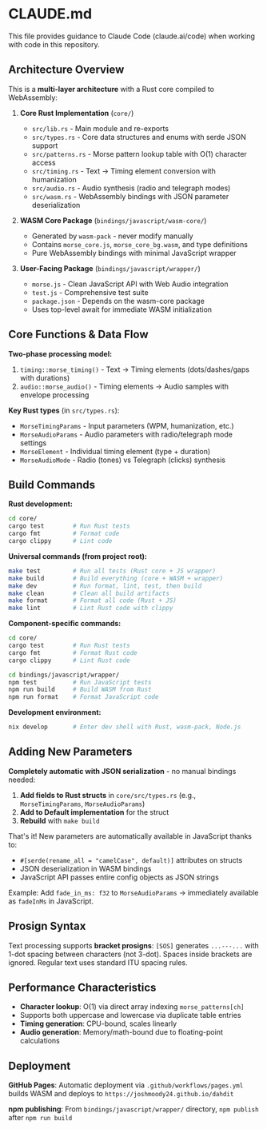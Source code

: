 # CLAUDE.md

This file provides guidance to Claude Code (claude.ai/code) when working with code in this repository.

## Architecture Overview

This is a **multi-layer architecture** with a Rust core compiled to WebAssembly:

1. **Core Rust Implementation** (`core/`)
   - `src/lib.rs` - Main module and re-exports
   - `src/types.rs` - Core data structures and enums with serde JSON support
   - `src/patterns.rs` - Morse pattern lookup table with O(1) character access
   - `src/timing.rs` - Text → Timing element conversion with humanization
   - `src/audio.rs` - Audio synthesis (radio and telegraph modes)
   - `src/wasm.rs` - WebAssembly bindings with JSON parameter deserialization

2. **WASM Core Package** (`bindings/javascript/wasm-core/`)
   - Generated by `wasm-pack` - never modify manually
   - Contains `morse_core.js`, `morse_core_bg.wasm`, and type definitions
   - Pure WebAssembly bindings with minimal JavaScript wrapper

3. **User-Facing Package** (`bindings/javascript/wrapper/`)
   - `morse.js` - Clean JavaScript API with Web Audio integration
   - `test.js` - Comprehensive test suite
   - `package.json` - Depends on the wasm-core package
   - Uses top-level await for immediate WASM initialization

## Core Functions & Data Flow

**Two-phase processing model:**
1. `timing::morse_timing()` - Text → Timing elements (dots/dashes/gaps with durations)
2. `audio::morse_audio()` - Timing elements → Audio samples with envelope processing

**Key Rust types** (in `src/types.rs`):
- `MorseTimingParams` - Input parameters (WPM, humanization, etc.)
- `MorseAudioParams` - Audio parameters with radio/telegraph mode settings
- `MorseElement` - Individual timing element (type + duration)
- `MorseAudioMode` - Radio (tones) vs Telegraph (clicks) synthesis

## Build Commands

**Rust development:**
```bash
cd core/
cargo test        # Run Rust tests
cargo fmt         # Format code
cargo clippy      # Lint code
```

**Universal commands (from project root):**
```bash
make test         # Run all tests (Rust core + JS wrapper)
make build        # Build everything (core + WASM + wrapper)
make dev          # Run format, lint, test, then build
make clean        # Clean all build artifacts
make format       # Format all code (Rust + JS)
make lint         # Lint Rust code with clippy
```

**Component-specific commands:**
```bash
cd core/
cargo test        # Run Rust tests
cargo fmt         # Format Rust code
cargo clippy      # Lint Rust code

cd bindings/javascript/wrapper/
npm test          # Run JavaScript tests
npm run build     # Build WASM from Rust
npm run format    # Format JavaScript code
```

**Development environment:**
```bash
nix develop       # Enter dev shell with Rust, wasm-pack, Node.js
```

## Adding New Parameters

**Completely automatic with JSON serialization** - no manual bindings needed:

1. **Add fields to Rust structs** in `core/src/types.rs` (e.g., `MorseTimingParams`, `MorseAudioParams`)
2. **Add to Default implementation** for the struct
3. **Rebuild** with `make build`

That's it! New parameters are automatically available in JavaScript thanks to:
- `#[serde(rename_all = "camelCase", default)]` attributes on structs
- JSON deserialization in WASM bindings
- JavaScript API passes entire config objects as JSON strings

Example: Add `fade_in_ms: f32` to `MorseAudioParams` → immediately available as `fadeInMs` in JavaScript.

## Prosign Syntax

Text processing supports **bracket prosigns**: `[SOS]` generates `...---...` with 1-dot spacing between characters (not 3-dot). Spaces inside brackets are ignored. Regular text uses standard ITU spacing rules.

## Performance Characteristics

- **Character lookup**: O(1) via direct array indexing `morse_patterns[ch]`
- Supports both uppercase and lowercase via duplicate table entries
- **Timing generation**: CPU-bound, scales linearly
- **Audio generation**: Memory/math-bound due to floating-point calculations

## Deployment

**GitHub Pages**: Automatic deployment via `.github/workflows/pages.yml` builds WASM and deploys to `https://joshmoody24.github.io/dahdit`

**npm publishing**: From `bindings/javascript/wrapper/` directory, `npm publish` after `npm run build`
